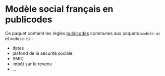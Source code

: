 # Modèle social français en publicodes

Ce paquet contient les règles [publicodes](https://publi.codes) communes aux paquets `modele-as` et `modele-ti` :
- dates
- plafond de la sécurité sociale
- SMIC
- impôt sur le revenu
- ...
